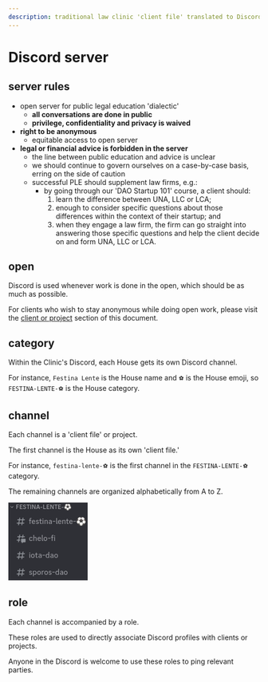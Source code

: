```yaml
---
description: traditional law clinic 'client file' translated to Discord
---
```


# Discord server

## server rules

* open server for public legal education 'dialectic'
  * **all conversations are done in public**
  * **privilege, confidentiality and privacy is waived**
* **right to be anonymous**
  * equitable access to open server
* **legal or financial advice is forbidden in the server**
  * the line between public education and advice is unclear&#x20;
  * we should continue to govern ourselves on a case-by-case basis, erring on the side of caution
  * successful PLE should supplement law firms, e.g.:&#x20;
    * by going through our 'DAO Startup 101' course, a client should:&#x20;
      1. learn the difference between UNA, LLC or LCA;&#x20;
      2. enough to consider specific questions about those differences within the context of their startup; and
      3. when they engage a law firm, the firm can go straight into answering those specific questions and help the client decide on and form UNA, LLC or LCA.&#x20;

## open

Discord is used whenever work is done in the open, which should be as much as possible.

For clients who wish to stay anonymous while doing open work, please visit the [client or project](broken-reference) section of this document.

## category

Within the Clinic's Discord, each House gets its own Discord channel.

For instance, `Festina Lente` is the House name and `⚽` is the House emoji, so `FESTINA-LENTE-⚽` is the House category.

## channel

Each channel is a 'client file' or project.&#x20;

The first channel is the House as its own 'client file.'

For instance, `festina-lente-⚽` is the first channel in the `FESTINA-LENTE-⚽` category.

The remaining channels are organized alphabetically from A to Z.

![](../.gitbook/assets/image.png)

## role

Each channel is accompanied by a role.&#x20;

These roles are used to directly associate Discord profiles with clients or projects.&#x20;

Anyone in the Discord is welcome to use these roles to ping relevant parties.&#x20;
